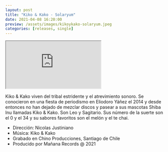 ```yaml
---
layout: post
title: "Kiko & Kako - Solaryum"
date: 2021-04-08 16:20:00
preview: /assets/images/kikoykako-solaryum.jpeg
categories: [releases, single]
---
```


<div class="youtube-wrapper">
  <iframe src="https://www.youtube.com/embed/v_HLLit8fn0" allowfullscreen></iframe>
</div>

Kiko & Kako viven del tribal estridente y el atrevimiento sonoro. Se conocieron en una fiesta de periodismo en Eliodoro Yáñez el 2014 y desde entonces no han dejado de mezclar discos y pasear a sus mascotas Shiba Inu llamadas Kiko & Kako. Son Leo y Sagitario. Sus número de la suerte son el 0 y el 34 y su sabores favoritos son el melón y el te chai.

* Dirección: Nicolas Justiniano
* Música: Kiko & Kako
* Grabado en Chino Producciones, Santiago de Chile
* Producido por Mañana Records @ 2021
